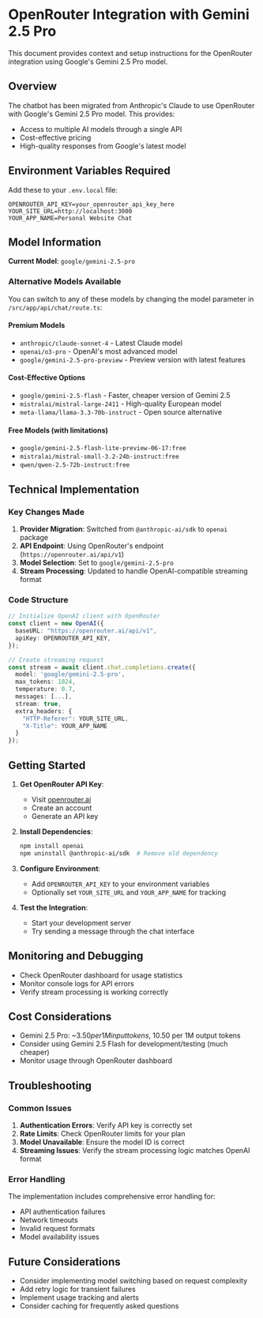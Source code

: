 # OpenRouter Integration with Gemini 2.5 Pro

This document provides context and setup instructions for the OpenRouter integration using Google's Gemini 2.5 Pro model.

## Overview

The chatbot has been migrated from Anthropic's Claude to use OpenRouter with Google's Gemini 2.5 Pro model. This provides:

- Access to multiple AI models through a single API
- Cost-effective pricing
- High-quality responses from Google's latest model

## Environment Variables Required

Add these to your `.env.local` file:

```env
OPENROUTER_API_KEY=your_openrouter_api_key_here
YOUR_SITE_URL=http://localhost:3000
YOUR_APP_NAME=Personal Website Chat
```

## Model Information

**Current Model**: `google/gemini-2.5-pro`

### Alternative Models Available

You can switch to any of these models by changing the model parameter in `/src/app/api/chat/route.ts`:

#### Premium Models
- `anthropic/claude-sonnet-4` - Latest Claude model
- `openai/o3-pro` - OpenAI's most advanced model
- `google/gemini-2.5-pro-preview` - Preview version with latest features

#### Cost-Effective Options
- `google/gemini-2.5-flash` - Faster, cheaper version of Gemini 2.5
- `mistralai/mistral-large-2411` - High-quality European model
- `meta-llama/llama-3.3-70b-instruct` - Open source alternative

#### Free Models (with limitations)
- `google/gemini-2.5-flash-lite-preview-06-17:free`
- `mistralai/mistral-small-3.2-24b-instruct:free`
- `qwen/qwen-2.5-72b-instruct:free`

## Technical Implementation

### Key Changes Made

1. **Provider Migration**: Switched from `@anthropic-ai/sdk` to `openai` package
2. **API Endpoint**: Using OpenRouter's endpoint (`https://openrouter.ai/api/v1`)
3. **Model Selection**: Set to `google/gemini-2.5-pro`
4. **Stream Processing**: Updated to handle OpenAI-compatible streaming format

### Code Structure

```typescript
// Initialize OpenAI client with OpenRouter
const client = new OpenAI({
  baseURL: "https://openrouter.ai/api/v1",
  apiKey: OPENROUTER_API_KEY,
});

// Create streaming request
const stream = await client.chat.completions.create({
  model: 'google/gemini-2.5-pro',
  max_tokens: 1024,
  temperature: 0.7,
  messages: [...],
  stream: true,
  extra_headers: {
    "HTTP-Referer": YOUR_SITE_URL,
    "X-Title": YOUR_APP_NAME
  }
});
```

## Getting Started

1. **Get OpenRouter API Key**:
   - Visit [openrouter.ai](https://openrouter.ai)
   - Create an account
   - Generate an API key

2. **Install Dependencies**:
   ```bash
   npm install openai
   npm uninstall @anthropic-ai/sdk  # Remove old dependency
   ```

3. **Configure Environment**:
   - Add `OPENROUTER_API_KEY` to your environment variables
   - Optionally set `YOUR_SITE_URL` and `YOUR_APP_NAME` for tracking

4. **Test the Integration**:
   - Start your development server
   - Try sending a message through the chat interface

## Monitoring and Debugging

- Check OpenRouter dashboard for usage statistics
- Monitor console logs for API errors
- Verify stream processing is working correctly

## Cost Considerations

- Gemini 2.5 Pro: ~$3.50 per 1M input tokens, ~$10.50 per 1M output tokens
- Consider using Gemini 2.5 Flash for development/testing (much cheaper)
- Monitor usage through OpenRouter dashboard

## Troubleshooting

### Common Issues

1. **Authentication Errors**: Verify API key is correctly set
2. **Rate Limits**: Check OpenRouter limits for your plan
3. **Model Unavailable**: Ensure the model ID is correct
4. **Streaming Issues**: Verify the stream processing logic matches OpenAI format

### Error Handling

The implementation includes comprehensive error handling for:
- API authentication failures
- Network timeouts
- Invalid request formats
- Model availability issues

## Future Considerations

- Consider implementing model switching based on request complexity
- Add retry logic for transient failures
- Implement usage tracking and alerts
- Consider caching for frequently asked questions